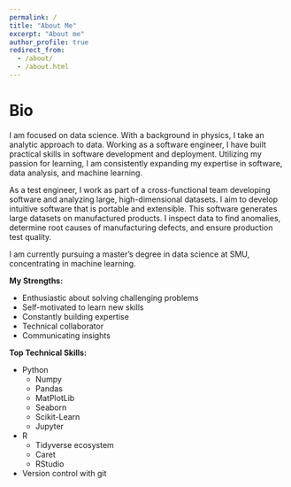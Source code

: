 ```yaml
---
permalink: /
title: "About Me"
excerpt: "About me"
author_profile: true
redirect_from: 
  - /about/
  - /about.html
---
```


Bio
======
I am focused on data science. With a background in physics, I take an analytic approach to data. Working as a software engineer, I have built practical skills in software development and deployment. Utilizing my passion for learning, I am consistently expanding my expertise in software, data analysis, and machine learning.

As a test engineer, I work as part of a cross-functional team developing software and analyzing large, high-dimensional datasets. I aim to develop intuitive software that is portable and extensible. This software generates large datasets on manufactured products. I inspect data to find anomalies, determine root causes of manufacturing defects, and ensure production test quality.

I am currently pursuing a master’s degree in data science at SMU, concentrating in machine learning.

**My Strengths:**

* Enthusiastic about solving challenging problems
* Self-motivated to learn new skills
* Constantly building expertise
* Technical collaborator
* Communicating insights

**Top Technical Skills:**

* Python
  * Numpy
  * Pandas 
  * MatPlotLib
  * Seaborn
  * Scikit-Learn
  * Jupyter
* R 
  * Tidyverse ecosystem
  * Caret
  * RStudio
* Version control with git 
